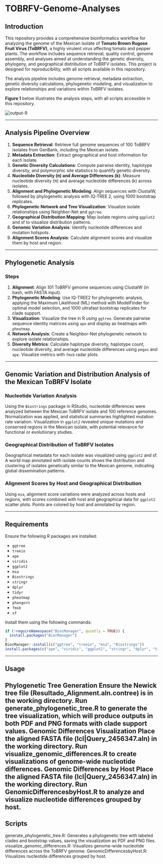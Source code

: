 # TOBRFV-Genome-Analyses

## Introduction

This repository provides a comprehensive bioinformatics workflow for analyzing the genome of the Mexican isolate of **Tomato Brown Rugose Fruit Virus (ToBRFV)**, a highly virulent virus affecting tomato and pepper plants. The workflow includes sequence retrieval, quality control, genome assembly, and analyses aimed at understanding the genetic diversity, phylogeny, and geographical distribution of ToBRFV isolates. This project is designed for reproducibility, with all scripts available in this repository.

The analysis pipeline includes genome retrieval, metadata extraction, genetic diversity calculations, phylogenetic modeling, and visualization to explore relationships and variations within ToBRFV isolates.

**Figure 1** below illustrates the analysis steps, with all scripts accessible in this repository.


![output-9](https://github.com/user-attachments/assets/6cf7e57a-57e3-4d01-b2c6-508247d209bc)

---

## Analysis Pipeline Overview

1. **Sequence Retrieval**: Retrieve full genome sequences of 100 ToBRFV isolates from GenBank, including the Mexican isolate.
2. **Metadata Extraction**: Extract geographical and host information for each isolate.
3. **Genetic Diversity Calculations**: Compute pairwise identity, haplotype diversity, and polymorphic site statistics to quantify genetic diversity.
4. **Nucleotide Diversity (π) and Average Differences (k)**: Measure nucleotide diversity (π) and average nucleotide differences (k) across isolates.
5. **Alignment and Phylogenetic Modeling**: Align sequences with ClustalW, followed by phylogenetic analysis with IQ-TREE 2, using 1000 bootstrap replicates.
6. **Phylogenetic Network and Tree Visualization**: Visualize isolate relationships using Neighbor-Net and `ggtree`.
7. **Geographical Distribution Mapping**: Map isolate regions using `ggplot2` and sf to visualize distribution patterns.
8. **Genomic Variation Analysis**: Identify nucleotide differences and mutation hotspots.
9. **Alignment Scores Analysis**: Calculate alignment scores and visualize them by host and region.

---

## Phylogenetic Analysis

### Steps

1. **Alignment**: Align 101 ToBRFV genome sequences using ClustalW (in bash, with FASTA input).
2. **Phylogenetic Modeling**: Use IQ-TREE2 for phylogenetic analysis, applying the Maximum Likelihood (ML) method with ModelFinder for optimal model selection, and 1000 ultrafast bootstrap replicates for clade support.
3. **Visualization**: Visualize the tree in R using `ggtree`. Generate pairwise sequence identity matrices using `ape` and display as heatmaps with `pheatmap`.
4. **Network Analysis**: Create a Neighbor-Net phylogenetic network to explore isolate relationships.
5. **Diversity Metrics**: Calculate haplotype diversity, haplotype count, nucleotide diversity, and average nucleotide differences using `pegas` and `ape`. Visualize metrics with `fmsb` radar plots.

---

## Genomic Variation and Distribution Analysis of the Mexican ToBRFV Isolate

### Nucleotide Variation Analysis

Using the `Biostrings` package in RStudio, nucleotide differences were analyzed between the Mexican ToBRFV isolate and 100 reference genomes. Normalization was applied, and statistical summaries highlighted mutation rate variation. Visualization in `ggplot2` revealed unique mutations and conserved regions in the Mexican isolate, with potential relevance for functional or evolutionary studies.

### Geographical Distribution of ToBRFV Isolates

Geographical metadata for each isolate was visualized using `ggplot2` and sf. A world map annotated with isolate counts shows the distribution and clustering of isolates genetically similar to the Mexican genome, indicating global dissemination patterns.

### Alignment Scores by Host and Geographical Distribution

Using `msa`, alignment score variations were analyzed across hosts and regions, with scores combined with host and geographical data for `ggplot2` scatter plots. Points are colored by host and annotated by region.

---

## Requirements

Ensure the following R packages are installed:

- `ggtree`
- `treeio`
- `ape`
- `viridis`
- `ggplot2`
- `msa`
- `Biostrings`
- `stringr`
- `dplyr`
- `tidyr`
- `pheatmap`
- `phangorn`
- `fmsb`
- `sf`

Install them using the following commands:

```r
if (!requireNamespace("BiocManager", quietly = TRUE)) {
  install.packages("BiocManager")
}
BiocManager::install(c("ggtree", "treeio", "msa", "Biostrings"))
install.packages(c("ape", "viridis", "ggplot2", "stringr", "dplyr", "tidyr", "pheatmap", "phangorn", "fmsb", "sf"))
```
---
## Usage



Phylogenetic Tree Generation
Ensure the Newick tree file (Resultado_Alignment.aln.contree) is in the working directory.
Run generate_phylogenetic_tree.R to generate the tree visualization, which will produce outputs in both PDF and PNG formats with clade support values.
Genomic Differences Visualization
Place the aligned FASTA file (lcl|Query_2456347.aln) in the working directory.
Run visualize_genomic_differences.R to create visualizations of genome-wide nucleotide differences.
Genomic Differences by Host
Place the aligned FASTA file (lcl|Query_2456347.aln) in the working directory.
Run GenomicDifferencesbyHost.R to analyze and visualize nucleotide differences grouped by host.
---
## Scripts

generate_phylogenetic_tree.R: Generates a phylogenetic tree with labeled clades and bootstrap values, saving the visualization as PDF and PNG files.
visualize_genomic_differences.R: Visualizes genome-wide nucleotide differences across the ToBRFV genome.
GenomicDifferencesbyHost.R: Visualizes nucleotide differences grouped by host.

